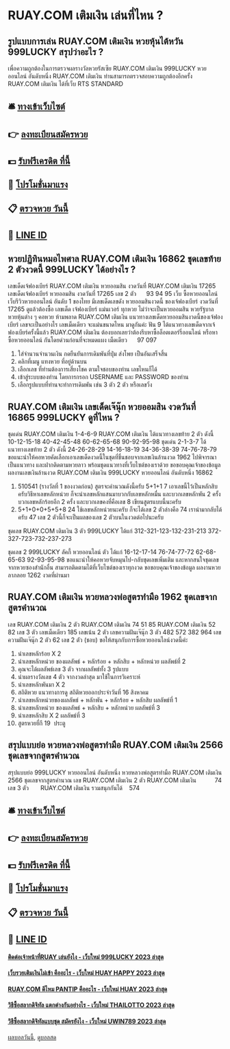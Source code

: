 # RUAY.COM เติมเงิน เล่นที่ไหน ?
## รูปแบบการเล่น RUAY.COM เติมเงิน หวยหุ้นไต้หวัน 999LUCKY สรุปว่าอะไร ?
เพื่อความถูกต้องในการตรวจผลรางวัลหวยรัสเซีย RUAY.COM เติมเงิน 999LUCKY หวยออนไลน์ อันดับหนึ่ง RUAY.COM เติมเงิน ท่านสามารถตรวจสอบความถูกต้องอีกครั้ง RUAY.COM เติมเงิน ได้ที่เว็บ RTS STANDARD

## 🛎 [ทางเข้าเว็บไซต์](https://bit.ly/3BG5bNw)
## 👉 [ลงทะเบียนสมัครหวย](https://bit.ly/3BG5bNw)
## 💵 [รับฟรีเครดิต ที่นี้](https://bit.ly/3C3mvgS)
## 👑 [โปรโมชั่นมาแรง](https://bit.ly/3C3mvgS)
## 📋 [ตรวจหวย วันนี้](https://bit.ly/3C3mvgS)
## 📱 [LINE ID](https://bit.ly/3C3mvgS)

## หวยปฏิทินหมอไพศาล RUAY.COM เติมเงิน 16862 ชุดเลขท้าย 2 ตัวงวดนี้ 999LUCKY ได้อย่างไร ?
เลขเด็ดเจ้ฟองเบียร์ RUAY.COM เติมเงิน หวยออมสิน งวดวันที่ RUAY.COM เติมเงิน 17265
เลขเด็ดเจ้ฟองเบียร์ หวยออมสิน งวดวันที่ 17265
เลข 2 ตัว      93 94 95
เว็บ ซื้อหวยออนไลน์ เว็บรีวิวหวยออนไลน์ อันดับ 1 ของไทย มีเลขเด็ดเลขดัง หวยออมสินงวดนี้ ของเจ้ฟองเบียร์ งวดวันที่ 17265 ดูแล้วต้องซื้อ เลขเด็ด เจ้ฟองเบียร์ แม่นเวอร์ ทุกหวย ไม่ว่าจะเป็นหวยออมสิน หวยรัฐบาล หวยหุ้นต่าง ๆ คอหวย ห้ามพลาด RUAY.COM เติมเงิน แนวทางเลขเด็ดหวยออมสินงวดนี้ของเจ้ฟองเบียร์ เลขจะเป็นอย่างไร เลขเม็ดเดียว จะแม่นขนาดไหน มาดูกันค่ะ
ฟัน 9
ได้แนวทางเลขเด็ดจากเจ้ฟองเบียร์ครั้งนี้แล้ว RUAY.COM เติมเงิน ต้องบอกเลยว่าต้องรีบหาซื้อล็อตเตอร์รี่ออนไลน์ หรือหาซื้อหวยออนไลน์ กันโดยด่วนก่อนที่จะหมดแผง
เม็ดเดียว      97 097
1. ใส่จำนวนจำนวนเงิน กดยืนยันการเดิมพันที่ปุ่ม ส่งโพย เป็นอันเสร็จสิ้น
2. คลิกที่เมนู แทงหวย ที่อยู่ด้านบน
3. เลือกเลข ที่ท่านต้องการเสี่ยงโชค ตามใจชอบของท่าน เลขไหนก็ได้
4. เข้าสู่ระบบของท่าน โดยการกรอก USERNAME และ PASSWORD ของท่าน
5. เลือกรูปแบบที่ท่านจะทำการเดิมพัน เช่น 3 ตัว 2 ตัว หรือเลขวิ่ง

## RUAY.COM เติมเงิน เลขเด็ดเจ๊นุ๊ก หวยออมสิน งวดวันที่ 16865 999LUCKY ดูที่ไหน ?
ชุดเด่น RUAY.COM เติมเงิน 1-4-6-9 RUAY.COM เติมเงิน ได้แนวทางเลขท้าย 2 ตัว ดังนี้
10-12-15-18
40-42-45-48
60-62-65-68
90-92-95-98
ชุดเด่น 2-1-3-7 ได้แนวทางเลขท้าย 2 ตัว ดังนี้
24-26-28-29
14-16-18-19
34-36-38-39
74-76-78-79
ขอแนะนำให้คอหวยคัดเลือกเอาเลขเด็ดงวดนี้ในชุดที่ชื่นชอบจากเลขเงินล้านงวด 1962 ไปพิจารณาเป็นแนวทาง และฝากติดตามหวยลาว พร้อมชุดแนวทางที่เว็บไซต์ของเราด้วย
ขอขอบคุณเจ้าของข้อมูล
ผลงานเลขเงินล้านงวด RUAY.COM เติมเงิน 999LUCKY หวยออนไลน์ อันดับหนึ่ง 16862

1. 510541 (รางวัลที่ 1 ของงวดก่อน) สูตรจะคำนวณดังนี้ครับ 5+1+1 7 เอาเลขนี้ไว้เป็นหลักสิบครับวิธีหาเลขหลักหน่วย ก็จะนำเลขหลักแสนมาบวกกับเลขหลักหมื่น และบวกเลขหลักพัน 2 ครั้ง บวกเลขหลักร้อยอีก 2 ครั้ง และบวกเลขคงที่คือเลข 8 เขียนสูตรแบบนี้นะครับ
2. 5+1+0+0+5+5+8 24 ใช้เลขหลักหน่วยนะครับ ก็จะได้เลข 2 ตัวล่างคือ 74 เรานำมากลับได้ครับ 47 เลข 2 ตัวนี้ก็จะเป็นผลของเลข 2 ตัวบนในงวดต่อไปนะครับ

ชุดเลข RUAY.COM เติมเงิน 3 ตัว 999LUCKY ได้แก่
312-321-123-132-231-213
372-327-723-732-237-273

ชุดเลข 2 999LUCKY ลัคกี้ หวยออนไลน์ ตัว ได้แก่
16-12-17-14
76-74-77-72
62-68-65-63
92-93-95-98
ขอแนะนำให้คอหวยจับหมุนไป-กลับชุดเลขเพิ่มเติม และหากสนใจชุดเลขจากหวยซองสำนักอื่น สามารถติดตามได้ที่เว็บไซต์ของเราทุกงวด
ขอขอบคุณเจ้าของข้อมูล
ผลงานหวยลาภลอย 1262 งวดที่ผ่านมา

## RUAY.COM เติมเงิน หวยหลวงพ่อสูตรทำมือ 1962 ชุดเลขจากสูตรคำนวณ
เลข RUAY.COM เติมเงิน 2 ตัว RUAY.COM เติมเงิน 74 51 85 RUAY.COM เติมเงิน 52 82
เลข 3 ตัว
เลขเม็ดเดียว 185
เลขเน้น 2 ตัว
เลขความฝันเจ๊นุ๊ก 3 ตัว 482 572 382 964
เลขความฝันเจ๊นุ๊ก 2 ตัว 62
เลข 2 ตัว (ชอบ)
ขอให้สนุกกับการซื้อหวยออนไลน์งวดนี้ค่ะ
1. นำเลขหลักร้อย X 2
2. นำเลขหลักหน่วย ของผลลัพธ์ + หลักร้อย + หลักสิบ + หลักหน่วย ผลลัพธ์ที่ 2
3. คุณจะได้ผลลัพธ์เลข 3 ตัว จากผลลัพธ์ทั้ง 3 รูปแบบ
4. นำผลรางวัลเลข 4 ตัว จากงวดล่าสุด มาใช้ในการวิเคราะห์
5. นำเลขหลักพันมา X 2
6. สถิติหวย แนวทางการดู สถิติหวยออกประจำวันที่ 16 สิงหาคม
7. นำเลขหลักหน่วยของผลลัพธ์ + หลักพัน + หลักร้อย + หลักสิบ ผลลัพธ์ที่ 1
8. นำเลขหลักหน่วย ของผลลัพธ์ + หลักสิบ + หลักหน่วย ผลลัพธ์ที่ 3
9. นำเลขหลักสิบ X 2 ผลลัพธ์ที่ 3
10. สูตรหวยยี่กี 19  ประตู

## สรุปแบบย่อ หวยหลวงพ่อสูตรทำมือ RUAY.COM เติมเงิน 2566 ชุดเลขจากสูตรคำนวณ
สรุปแบบย่อ 999LUCKY หวยออนไลน์ อันดับหนึ่ง หวยหลวงพ่อสูตรทำมือ RUAY.COM เติมเงิน 2566 ชุดเลขจากสูตรคำนวณ เลข RUAY.COM เติมเงิน 2 ตัว RUAY.COM เติมเงิน           74
เลข 3 ตัว       RUAY.COM เติมเงิน รวมสนุกกันได้    574

## 🛎 [ทางเข้าเว็บไซต์](https://bit.ly/3BG5bNw)
## 👉 [ลงทะเบียนสมัครหวย](https://bit.ly/3BG5bNw)
## 💵 [รับฟรีเครดิต ที่นี้](https://bit.ly/3C3mvgS)
## 👑 [โปรโมชั่นมาแรง](https://bit.ly/3C3mvgS)
## 📋 [ตรวจหวย วันนี้](https://bit.ly/3C3mvgS)
## 📱 [LINE ID](https://bit.ly/3C3mvgS)

#### [ติดต่อเจ้าหน้าที่RUAY เล่นยังไง - เว็บใหม่ 999LUCKY 2023 ล่าสุด](https://atom.io/themes/ติดต่อเจ้าหน้าที่ruay%20เล่นยังไง%20-%20เว็บใหม่%20999lucky%202023%20ล่าสุด)
#### [เว็บรวยเติมเงินไม่เข้า คืออะไร - เว็บใหม่ HUAY HAPPY 2023 ล่าสุด](https://atom.io/themes/เว็บรวยเติมเงินไม่เข้า%20คืออะไร%20-%20เว็บใหม่%20huay%20happy%202023%20ล่าสุด)
#### [RUAY.COM ดีไหม PANTIP คืออะไร - เว็บใหม่ HUAY 2023 ล่าสุด](https://atom.io/themes/ruay.com%20ดีไหม%20pantip%20คืออะไร%20-%20เว็บใหม่%20huay%202023%20ล่าสุด)
#### [วิธีซื้อสลากดิจิทัล แตกต่างกันอย่างไร - เว็บใหม่ THAILOTTO 2023 ล่าสุด](https://atom.io/themes/วิธีซื้อสลากดิจิทัล%20แตกต่างกันอย่างไร%20-%20เว็บใหม่%20thailotto%202023%20ล่าสุด)
#### [วิธีซื้อสลากดิจิทัลแบบชุด สมัครยังไง - เว็บใหม่ UWIN789 2023 ล่าสุด](https://atom.io/themes/วิธีซื้อสลากดิจิทัลแบบชุด%20สมัครยังไง%20-%20เว็บใหม่%20uwin789%202023%20ล่าสุด)

[ผลบอลวันนี้](https://siamsport.tv "ผลบอลวันนี้"), [ดูบอลสด](https://siamsport.tv/ดูบอลสด "ดูบอลสด")
